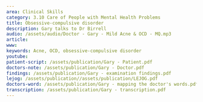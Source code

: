 ```yaml
---
area: Clinical Skills
category: 3.10 Care of People with Mental Health Problems
title: Obsessive-compulsive disorder
description: Gary talks to Dr Birrell
audio: /assets/audio/Doctor - Gary - Mild Acne & OCD - MQ.mp3
article: 
www: 
keywords: Acne, OCD, obsessive-compulsive disorder
youtube:
patient-script: /assets/publication/Gary - Patient.pdf
doctors-note: /assets/publication/Gary - Doctor.pdf
findings: /assets/publication/Gary - examination findings.pdf
lejog: /assets/publication//assets/publication/LEJOG.pdf
doctors-word: /assets/publication/Gary - mapping the doctor's words.pdf
transcription: /assets/publication/Gary - transcription.pdf
--- 
```

